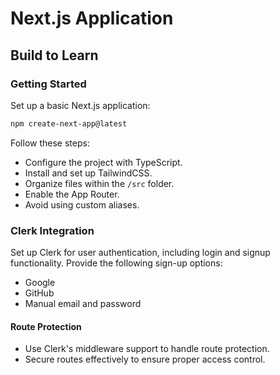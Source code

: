 # Next.js Application

## Build to Learn

### Getting Started

Set up a basic Next.js application:

```bash
npm create-next-app@latest
```

Follow these steps:

- Configure the project with TypeScript.
- Install and set up TailwindCSS.
- Organize files within the `/src` folder.
- Enable the App Router.
- Avoid using custom aliases.

### Clerk Integration

Set up Clerk for user authentication, including login and signup functionality. Provide the following sign-up options:

- Google
- GitHub
- Manual email and password

#### Route Protection

- Use Clerk's middleware support to handle route protection.
- Secure routes effectively to ensure proper access control.